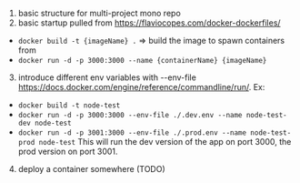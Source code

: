 1. basic structure for multi-project mono repo
2. basic startup pulled from https://flaviocopes.com/docker-dockerfiles/
- `docker build -t {imageName} .` => build the image to spawn containers from
- `docker run -d -p 3000:3000 --name {containerName} {imageName}`
3. introduce different env variables with --env-file https://docs.docker.com/engine/reference/commandline/run/. Ex:
- `docker build -t node-test`
- `docker run -d -p 3000:3000 --env-file ./.dev.env --name node-test-dev node-test`
- `docker run -d -p 3001:3000 --env-file ./.prod.env --name node-test-prod node-test`
This will run the dev version of the app on port 3000, the prod version on port 3001.
4. deploy a container somewhere (TODO)
